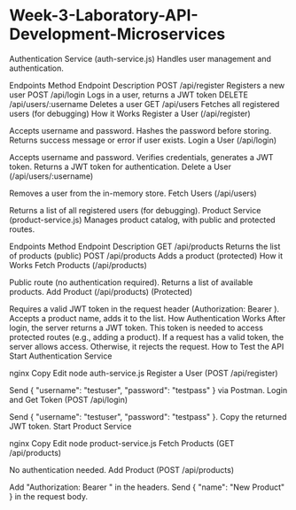 # Week-3-Laboratory-API-Development-Microservices
Authentication Service (auth-service.js)
Handles user management and authentication.

Endpoints
Method	Endpoint	Description
POST	/api/register	Registers a new user
POST	/api/login	Logs in a user, returns a JWT token
DELETE	/api/users/:username	Deletes a user
GET	/api/users	Fetches all registered users (for debugging)
How it Works
Register a User (/api/register)

Accepts username and password.
Hashes the password before storing.
Returns success message or error if user exists.
Login a User (/api/login)

Accepts username and password.
Verifies credentials, generates a JWT token.
Returns a JWT token for authentication.
Delete a User (/api/users/:username)

Removes a user from the in-memory store.
Fetch Users (/api/users)

Returns a list of all registered users (for debugging).
Product Service (product-service.js)
Manages product catalog, with public and protected routes.

Endpoints
Method	Endpoint	Description
GET	/api/products	Returns the list of products (public)
POST	/api/products	Adds a product (protected)
How it Works
Fetch Products (/api/products)

Public route (no authentication required).
Returns a list of available products.
Add Product (/api/products) (Protected)

Requires a valid JWT token in the request header (Authorization: Bearer <token>).
Accepts a product name, adds it to the list.
How Authentication Works
After login, the server returns a JWT token.
This token is needed to access protected routes (e.g., adding a product).
If a request has a valid token, the server allows access. Otherwise, it rejects the request.
How to Test the API
Start Authentication Service

nginx
Copy
Edit
node auth-service.js
Register a User (POST /api/register)

Send { "username": "testuser", "password": "testpass" } via Postman.
Login and Get Token (POST /api/login)

Send { "username": "testuser", "password": "testpass" }.
Copy the returned JWT token.
Start Product Service

nginx
Copy
Edit
node product-service.js
Fetch Products (GET /api/products)

No authentication needed.
Add Product (POST /api/products)

Add "Authorization: Bearer <your-token>" in the headers.
Send { "name": "New Product" } in the request body.
